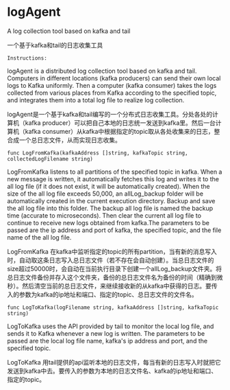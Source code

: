 # logAgent
A log collection tool based on kafka and tail  

一个基于kafka和tail的日志收集工具

	Instructions:

logAgent is a distributed log collection tool based on kafka and tail. Computers in different locations (kafka producers) can send their own local logs to Kafka uniformly. Then a computer (kafka consumer) takes the logs collected from various places from Kafka according to the specified topic, and integrates them into a total log file to realize log collection.

logAgent是一个基于kafka和tail编写的一个分布式日志收集工具。分处各处的计算机（kafka producer）可以把自己本地的日志统一发送到kafka里。然后一台计算机（kafka consumer）从kafka中根据指定的topic取从各处收集来的日志，整合成一个总日志文件，从而实现日志收集。

	func LogFromKafka(kafkaAddress []string, kafkaTopic string, collectedLogFilename string)
	
LogFromKafka listens to all partitions of the specified topic in kafka. When a new message is written, it automatically fetches this log and writes it to the all log file (if it does not exist, it will be automatically created). When the size of the all log file exceeds 50,000, an allLog_backup folder will be automatically created in the current execution directory. Backup and save the all log file into this folder. The backup all log file is named the backup time (accurate to microseconds). Then clear the current all log file to continue to receive new logs obtained from kafka.The parameters to be passed are the ip address and port of kafka, the specified topic, and the file name of the all log file.

LogFromKafka 在kafka中监听指定的topic的所有partition，当有新的消息写入时，自动取这条日志写入总日志文件（若不存在会自动创建）。当总日志文件的size超过50000时，会自动在当前执行目录下创建一个allLog_backup文件夹。将总日志文件备份并存入这个文件夹，备份的总日志文件名为备份的时间（精确到微秒）。然后清空当前的总日志文件，来继续接收新的从kafka中获得的日志。要传入的参数为kafka的ip地址和端口、指定的topic、总日志文件的文件名。

	func LogToKafka(logFilename string, kafkaAddress []string, kafkaTopic string)

LogToKafka uses the API provided by tail to monitor the local log file, and sends it to Kafka whenever a new log is written. The parameters to be passed are the local log file name, kafka's ip address and port, and the specified topic.

LogToKafka 用tail提供的api监听本地的日志文件，每当有新的日志写入时就把它发送到kafka中去。要传入的参数为本地的日志文件名、kafka的ip地址和端口、指定的topic。
